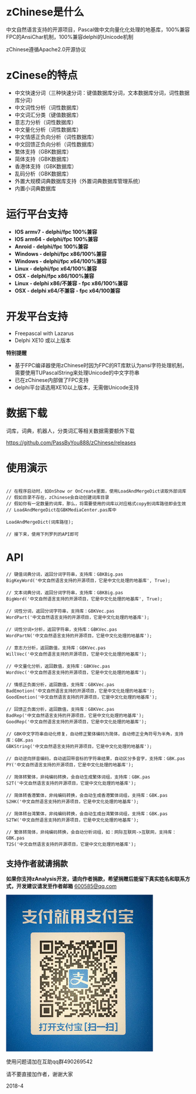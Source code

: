 # zChinese是什么

中文自然语言支持的开源项目，Pascal做中文向量化化处理的地基库，100%兼容FPC的AnsiChar机制，100%兼容delphi的Unicode机制

zChinese遵循Apache2.0开源协议

# zCinese的特点
- 中文快速分词（三种快速分词：键值数据库分词，文本数据库分词，词性数据库分词）
- 中文词性分析（词性数据库）
- 中文词汇分类（键值数据库）
- 意志力分析（词性数据库）
- 中文量化分析（词性数据库）
- 中文情感正负向分析（词性数据库）
- 中文回馈正负向分析（词性数据库）
- 繁体支持（GBK数据库）
- 简体支持（GBK数据库）
- 香港体支持（GBK数据库）
- 乱码分析（GBK数据库）
- 外置大规模词典数据库支持（外置词典数据库管理系统）
- 内置小词典数据库

# 运行平台支持 #
- **IOS armv7 - delphi/fpc 100%兼容**
- **IOS arm64 - delphi/fpc 100%兼容**
- **Anroid - delphi/fpc 100%兼容**
- **Windows - delphi/fpc x86/100%兼容**
- **Windows - delphi/fpc x64/100%兼容**
- **Linux - delphi/fpc x64/100%兼容**
- **OSX - delphi/fpc x86/100%兼容**
- **Linux - delphi x86/不兼容 - fpc x86/100%兼容**
- **OSX - delphi x64/不兼容 - fpc x64/100兼容**

# 开发平台支持 #
- Freepascal with Lazarus
- Delphi XE10 或以上版本

**特别提醒**
- 基于FPC编译器使用zChinese时因为FPC的RT库默认为ansi字符处理机制，需要使用TUPascalString来处理Unicode的中文字符串
- 已在zChinese内部做了FPC支持
- delphi平台请选用XE10以上版本，无需做Unicode支持

# 数据下载

词库，词典，机器人，分类词汇等相关数据需要额外下载

https://github.com/PassByYou888/zChinese/releases

# 使用演示
```delphi

// 在程序启动时，如OnShow or OnCreate里面，使用LoadAndMergeDict读取外部词库
// 假如目录不存在，zChinese会自动创建词库目录
// 假如你有一定数量的词库，那么，将需要使用的词库以对应格式copy到词库路径即会生效
// LoadAndMergeDict在GBKMediaCenter.pas库中

LoadAndMergeDict(词库路径);

// 接下来，使用下列罗列的API即可
```

# API
```delphi
// 键值词典分词，返回分词字符串，支持库：GBKBig.pas
BigKeyWord('中文自然语言支持的开源项目，它是中文化处理的地基库', True);

// 文本词典分词，返回分词字符串，支持库：GBKBig.pas
BigWord('中文自然语言支持的开源项目，它是中文化处理的地基库', True);

// 词性分词，返回分词字符串，支持库：GBKVec.pas
WordPart('中文自然语言支持的开源项目，它是中文化处理的地基库');

// 词性分词+分析，返回字符串，支持库：GBKVec.pas
WordPartN('中文自然语言支持的开源项目，它是中文化处理的地基库');

// 意志力分析，返回数值，支持库：GBKVec.pas
WillVec('中文自然语言支持的开源项目，它是中文化处理的地基库');

// 中文量化分析，返回数值，支持库：GBKVec.pas
WordVec('中文自然语言支持的开源项目，它是中文化处理的地基库');

// 情感正负面分析，返回数值，支持库：GBKVec.pas
BadEmotion('中文自然语言支持的开源项目，它是中文化处理的地基库');
GoodEmotion('中文自然语言支持的开源项目，它是中文化处理的地基库');

// 回馈正负面分析，返回数值，支持库：GBKVec.pas
BadRep('中文自然语言支持的开源项目，它是中文化处理的地基库');
GoodRep('中文自然语言支持的开源项目，它是中文化处理的地基库');

// GBK中文字符串自动化修复，自动修正繁体编码为简体，自动修正全角符号为半角，支持库：GBK.pas
GBKString('中文自然语言支持的开源项目，它是中文化处理的地基库');

// 自动逆向拼音编码，自动返回带音标的字符串结果，自动区分多音字，支持库：GBK.pas
PY('中文自然语言支持的开源项目，它是中文化处理的地基库');

// 简体转繁体，非纯编码转换，会自动生成繁体词组，支持库：GBK.pas
S2T('中文自然语言支持的开源项目，它是中文化处理的地基库');

// 简体转香港繁体，非纯编码转换，会自动生成香港繁体词组，支持库：GBK.pas
S2HK('中文自然语言支持的开源项目，它是中文化处理的地基库');

// 简体转台湾繁体，非纯编码转换，会自动生成台湾繁体词组，支持库：GBK.pas
S2TW('中文自然语言支持的开源项目，它是中文化处理的地基库');

// 繁体转简体，非纯编码转换，会自动分析词组，如：网际互联网->互联网，支持库：GBK.pas
T2S('中文自然语言支持的开源项目，它是中文化处理的地基库');

```

## 支持作者就请捐款

**如果你支持zAnalysis开发，请向作者捐款，希望捐赠后能留下真实姓名和联系方式，开发建议请发至作者邮箱** [600585@qq.com](mailto:600585@qq.com "600585@qq.com")

![](alipay.jpg)



使用问题请加在互助qq群490269542
 
请不要直接加作者，谢谢大家

2018-4

